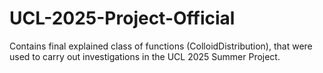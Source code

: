 # UCL-2025-Project-Official
Contains final explained class of functions (ColloidDistribution), that were used to carry out investigations in the UCL 2025 Summer Project.
